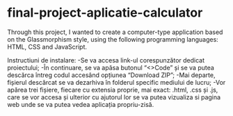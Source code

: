 # final-project-aplicatie-calculator
Through this project, I wanted to create a computer-type application based on the Glassmorphism style, using the following programming languages: HTML, CSS and JavaScript.

Instructiuni de instalare:
    -Se va accesa link-ul corespunzător dedicat proiectului;
    -În continuare, se va apăsa butonul “<>Code” și se va putea descărca întreg codul accesând opțiunea “Download ZIP”;
    -Mai departe, fișierul descărcat se va dezarhiva în folderul specific mediului de lucru;
    -Vor apărea trei fișiere, fiecare cu extensia proprie, mai exact: .html, .css și .js, care se vor accesa și ulterior cu ajutorul lor se va putea vizualiza si pagina web unde se va putea vedea aplicația propriu-zisă.
